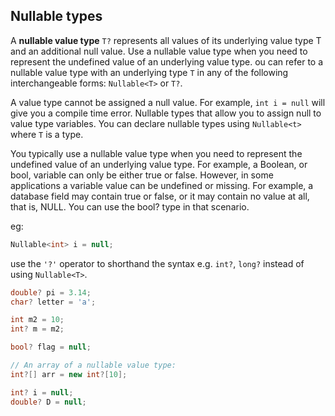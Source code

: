 ## Nullable types

A **nullable value type** `T?` represents all values of its underlying value type T and an additional null value. Use a nullable value type when you need to represent the undefined value of an underlying value type. 
ou can refer to a nullable value type with an underlying type `T` in any of the following interchangeable forms: `Nullable<T>` or `T?`.

A value type cannot be assigned a null value. For example, `int i = null` will give you a compile time error. Nullable types that allow you to assign null to value type variables. You can declare nullable types using `Nullable<t>` where `T` is a type.

You typically use a nullable value type when you need to represent the undefined value of an underlying value type. For example, a Boolean, or bool, variable can only be either true or false. However, in some applications a variable value can be undefined or missing. For example, a database field may contain true or false, or it may contain no value at all, that is, NULL. You can use the bool? type in that scenario.

eg:
```cs
Nullable<int> i = null;
```

use the `'?'` operator to shorthand the syntax e.g. `int?`, `long?` instead of using `Nullable<T>`.
```cs
double? pi = 3.14;
char? letter = 'a';

int m2 = 10;
int? m = m2;

bool? flag = null;

// An array of a nullable value type:
int?[] arr = new int?[10];

int? i = null;
double? D = null;
```
